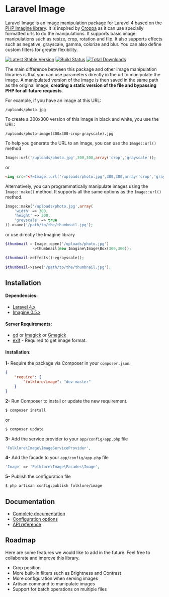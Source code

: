 # Laravel Image
Laravel Image is an image manipulation package for Laravel 4 based on the [PHP Imagine library](https://github.com/avalanche123/Imagine). It is inspired by [Croppa](https://github.com/BKWLD/croppa) as it can use specially formatted urls to do the manipulations. It supports basic image manipulations such as resize, crop, rotation and flip. It also supports effects such as negative, grayscale, gamma, colorize and blur. You can also define custom filters for greater flexibility.

[![Latest Stable Version](https://poser.pugx.org/folklore/image/v/stable.svg)](https://packagist.org/packages/folklore/image)
[![Build Status](https://travis-ci.org/Folkloreatelier/laravel-image.png?branch=master)](https://travis-ci.org/Folkloreatelier/laravel-image)
[![Total Downloads](https://poser.pugx.org/folklore/image/downloads.svg)](https://packagist.org/packages/folklore/image)


The main difference between this package and other image manipulation libraries is that you can use parameters directly in the url to manipulate the image. A manipulated version of the image is then saved in the same path as the original image, **creating a static version of the file and bypassing PHP for all future requests**.

For example, if you have an image at this URL:

    /uploads/photo.jpg

To create a 300x300 version of this image in black and white, you use the URL:

    /uploads/photo-image(300x300-crop-grayscale).jpg
    
To help you generate the URL to an image, you can use the `Image::url()` method

```php
Image::url('/uploads/photo.jpg',300,300,array('crop','grayscale'));
```

or

```html
<img src="<?=Image::url('/uploads/photo.jpg',300,300,array('crop','grayscale'))?>" />
```

Alternatively, you can programmatically manipulate images using the `Image::make()` method. It supports all the same options as the `Image::url()` method.

```php
Image::make('/uploads/photo.jpg',array(
	'width' => 300,
	'height' => 300,
	'greyscale' => true
))->save('/path/to/the/thumbnail.jpg');
```

or use directly the Imagine library

```php
$thumbnail = Image::open('/uploads/photo.jpg')
			->thumbnail(new Imagine\Image\Box(300,300));

$thumbnail->effects()->grayscale();
	
$thumbnail->save('/path/to/the/thumbnail.jpg');
```

## Installation

#### Dependencies:

* [Laravel 4.x](https://github.com/laravel/laravel)
* [Imagine 0.5.x](https://github.com/avalanche123/Imagine)

#### Server Requirements:

* [gd](http://php.net/manual/en/book.image.php) or [Imagick](http://php.net/manual/fr/book.imagick.php) or [Gmagick](http://www.php.net/manual/fr/book.gmagick.php)
* [exif](http://php.net/manual/en/book.exif.php) - Required to get image format.

#### Installation:

**1-** Require the package via Composer in your `composer.json`.
```json
{
	"require": {
		"folklore/image": "dev-master"
	}
}
```

**2-** Run Composer to install or update the new requirement.

```bash
$ composer install
```

or

```bash
$ composer update
```

**3-** Add the service provider to your `app/config/app.php` file
```php
'Folklore\Image\ImageServiceProvider',
```

**4-** Add the facade to your `app/config/app.php` file
```php
'Image' => 'Folklore\Image\Facades\Image',
```

**5-** Publish the configuration file

```bash
$ php artisan config:publish folklore/image
```

## Documentation
* [Complete documentation](https://github.com/Folkloreatelier/image/wiki)
* [Configuration options](https://github.com/Folkloreatelier/image/wiki/Configuration-options)
* [API reference](https://github.com/Folkloreatelier/image/wiki/Image-reference)

## Roadmap
Here are some features we would like to add in the future. Feel free to collaborate and improve this library.

* Crop position
* More built-in filters such as Brightness and Contrast
* More configuration when serving images
* Artisan command to manipulate images
* Support for batch operations on multiple files
